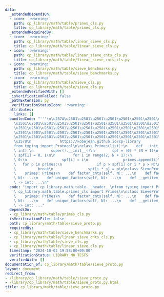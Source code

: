 ```yaml
---
data:
  _extendedDependsOn:
  - icon: ':warning:'
    path: cp_library/math/table/primes_cls.py
    title: cp_library/math/table/primes_cls.py
  _extendedRequiredBy:
  - icon: ':warning:'
    path: cp_library/math/table/linear_sieve_cls.py
    title: cp_library/math/table/linear_sieve_cls.py
  - icon: ':warning:'
    path: cp_library/math/table/linear_sieve_cnts_cls.py
    title: cp_library/math/table/linear_sieve_cnts_cls.py
  - icon: ':warning:'
    path: cp_library/math/table/sieve_benchmarks.py
    title: cp_library/math/table/sieve_benchmarks.py
  - icon: ':warning:'
    path: cp_library/math/table/sieve_cls.py
    title: cp_library/math/table/sieve_cls.py
  _extendedVerifiedWith: []
  _isVerificationFailed: false
  _pathExtension: py
  _verificationStatusIcon: ':warning:'
  attributes:
    links: []
  bundledCode: "'''\n\u257A\u2501\u2501\u2501\u2501\u2501\u2501\u2501\u2501\u2501\u2501\
    \u2501\u2501\u2501\u2501\u2501\u2501\u2501\u2501\u2501\u2501\u2501\u2501\u2501\
    \u2501\u2501\u2501\u2501\u2501\u2501\u2501\u2501\u2501\u2501\u2501\u2501\u2501\
    \u2501\u2501\u2501\u2501\u2501\u2501\u2501\u2501\u2501\u2501\u2501\u2501\u2501\
    \u2501\u2501\u2501\u2501\u2501\u2501\u2501\u2501\u2501\u2501\u2501\u2501\u2501\
    \u2578\n             https://kobejean.github.io/cp-library               \n'''\n\
    from typing import Protocol\n\nclass Primes(list):\n    def __init__(primes, N:\
    \ int):\n        super().__init__()\n        spf = [0] * (N + 1)\n        spf[0],\
    \ spf[1] = 0, 1\n\n        for i in range(2, N + 1):\n            if spf[i] ==\
    \ 0:\n                spf[i] = i\n                primes.append(i)\n         \
    \   for p in primes:\n                if p > spf[i] or i * p > N:\n          \
    \          break\n                spf[i * p] = p\n\nclass SieveProtocol(Protocol):\n\
    \    primes: Primes\n    def factor_cnts(self, N): ...\n    def factors(self,\
    \ N): ...\n    def unique_factors(self, N): ...\n    def __getitem__(self, key)\
    \ -> int: ...\n"
  code: "import cp_library.math.table.__header__\nfrom typing import Protocol\nfrom\
    \ cp_library.math.table.primes_cls import Primes\n\nclass SieveProtocol(Protocol):\n\
    \    primes: Primes\n    def factor_cnts(self, N): ...\n    def factors(self,\
    \ N): ...\n    def unique_factors(self, N): ...\n    def __getitem__(self, key)\
    \ -> int: ..."
  dependsOn:
  - cp_library/math/table/primes_cls.py
  isVerificationFile: false
  path: cp_library/math/table/sieve_proto.py
  requiredBy:
  - cp_library/math/table/sieve_benchmarks.py
  - cp_library/math/table/linear_sieve_cnts_cls.py
  - cp_library/math/table/sieve_cls.py
  - cp_library/math/table/linear_sieve_cls.py
  timestamp: '2024-10-02 19:58:00+09:00'
  verificationStatus: LIBRARY_NO_TESTS
  verifiedWith: []
documentation_of: cp_library/math/table/sieve_proto.py
layout: document
redirect_from:
- /library/cp_library/math/table/sieve_proto.py
- /library/cp_library/math/table/sieve_proto.py.html
title: cp_library/math/table/sieve_proto.py
---
```

